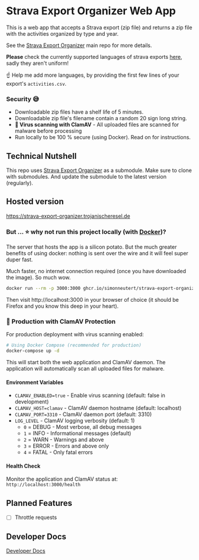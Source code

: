 # Strava Export Organizer Web App

This is a web app that accepts a Strava export (zip file) and returns a zip file with the activities organized by type and year.

See the [Strava Export Organizer](https://github.com/simonneutert/strava-export-organizer) main repo for more details.

**Please** check the currently supported languages of strava exports [here](https://github.com/simonneutert/strava-export-organizer), sadly they aren't uniform!

☝️ Help me add more languages, by providing the first few lines of your export's `activities.csv`.

### Security 😅

- Downloadable zip files have a shelf life of 5 minutes.
- Downloadable zip file's filename contain a random 20 sign long string.
- **🦠 Virus scanning with ClamAV** - All uploaded files are scanned for malware before processing
- Run locally to be 100 % secure (using Docker). Read on for instructions.

## Technical Nutshell

This repo uses [Strava Export Organizer](https://github.com/simonneutert/strava-export-organizer) as a submodule. Make sure to clone with submodules. And update the submodule to the latest version (regularly).

## Hosted version

https://strava-export-organizer.trojanischeresel.de

### But ... ⭐️ why not run this project locally (with [Docker](https://www.docker.com))?

The server that hosts the app is a silicon potato. But the much greater benefits of using docker: nothing is sent over the wire and it will feel super duper fast.

Much faster, no internet connection required (once you have downloaded the image). So much wow.

```bash
docker run --rm -p 3000:3000 ghcr.io/simonneutert/strava-export-organizer-web:main
```

Then visit http://localhost:3000 in your browser of choice (it should be Firefox and you know this deep in your heart).

### 🦠 Production with ClamAV Protection

For production deployment with virus scanning enabled:

```bash
# Using Docker Compose (recommended for production)
docker-compose up -d
```

This will start both the web application and ClamAV daemon. The application will automatically scan all uploaded files for malware.

#### Environment Variables

- `CLAMAV_ENABLED=true` - Enable virus scanning (default: false in development)
- `CLAMAV_HOST=clamav` - ClamAV daemon hostname (default: localhost)
- `CLAMAV_PORT=3310` - ClamAV daemon port (default: 3310)
- `LOG_LEVEL` - ClamAV logging verbosity (default: 1)
  - `0` = DEBUG - Most verbose, all debug messages
  - `1` = INFO - Informational messages (default)
  - `2` = WARN - Warnings and above
  - `3` = ERROR - Errors and above only
  - `4` = FATAL - Only fatal errors

#### Health Check

Monitor the application and ClamAV status at: `http://localhost:3000/health`

## Planned Features

- [ ] Throttle requests

## Developer Docs

[Developer Docs](DEVELOPMENT.md)